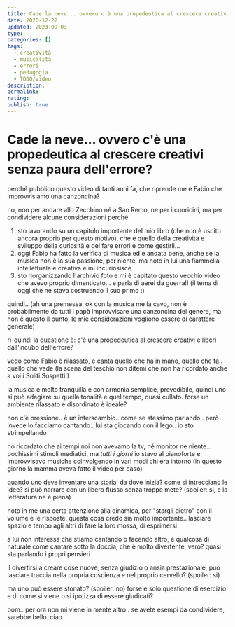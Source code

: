 ```yaml
---
title: Cade la neve... ovvero c'è una propedeutica al crescere creativi senza paura dell'errore?
date: 2020-12-22
updated: 2023-09-03
type: 
categories: []
tags:
  - creatività
  - musicalità
  - errori
  - pedagogia
  - TODO/video
description: 
permalink: 
rating: 
publish: true
---
```

# Cade la neve... ovvero c'è una propedeutica al crescere creativi senza paura dell'errore?

perché pubblico questo video di tanti anni fa, che riprende me e Fabio che improvvisiamo una canzoncina?

no, non per andare allo Zecchino né a San Remo, ne per i  cuoricini, ma per condividere alcune considerazioni perché 

1) sto lavorando su un capitolo importante del mio libro (che non è uscito ancora proprio per questo motivo), che è quello della creatività e sviluppo della curiosità e del fare errori e come gestirli... 
2) oggi Fabio ha fatto la verifica di musica ed è andata bene, anche se la musica non è la sua passione, per niente, ma noto in lui una fiammella intellettuale e creativa e mi incuriosisce
3) sto riorganizzando l'archivio foto e mi è capitato questo vecchio video che avevo proprio dimenticato... e parla di aerei da guerra!! (il tema di oggi che ne stava costruendo il suo primo :)

quindi.. 
(ah una premessa: ok con la musica me la cavo, non è probabilmente da tutti i papà improvvisare una canzoncina del genere, ma non è questo il punto, le mie considerazioni vogliono essere di carattere generale)

ri-quindi la questione è: c'è una propedeutica al crescere creativi e liberi dall'incubo dell'errore?

vedo come Fabio è rilassato, e canta quello che ha in mano, quello che fa.. quello che vede (la scena del teschio non ditemi che non ha ricordato anche a voi i Soliti Sospetti!) 

la musica è molto tranquilla e con armonia semplice, prevedibile, quindi uno si può adagiare su quella tonalità e quel tempo, quasi cullato. forse un ambiente rilassato e disordinato è ideale?

non c'è pressione.. è un interscambio.. come se stessimo parlando.. però invece lo facciamo cantando.. lui sta giocando con il lego.. io sto strimpellando

ho ricordato che ai tempi noi non avevamo la tv, né monitor ne niente... pochissimi stimoli mediatici, ma _tutti i giorni_ io stavo al pianoforte e improvvisavo musiche coinvolgendo in vari modi chi era intorno (in questo giorno la mamma aveva fatto il video per caso)

quando uno deve inventare una storia: da dove inizia? come si intrecciano le idee? si può narrare con un libero flusso senza troppe mete? (spoiler: si, e la letteratura ne è piena)

noto in me una certa attenzione alla dinamica, per "stargli dietro" con il volume e le risposte. questa cosa credo sia molto importante.. lasciare spazio e tempo agli altri di fare la loro mossa, di esprimersi

a lui non interessa che stiamo cantando o facendo altro, è qualcosa di naturale come cantare sotto la doccia, che è molto divertente, vero? quasi sta parlando i propri pensieri

il divertirsi a creare cose nuove, senza giudizio o ansia prestazionale, può lasciare traccia nella propria coscienza e nel proprio cervello? (spoiler: si)

ma uno può essere stonato? (spoiler: no)
forse è solo questione di esercizio e di come si viene o si ipotizza di essere giudicati?

bom.. per ora non mi viene in mente altro.. se avete esempi da condividere, sarebbe bello. ciao
